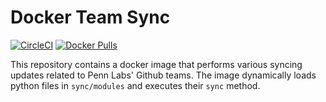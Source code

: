 # Docker Team Sync

[![CircleCI](https://circleci.com/gh/pennlabs/docker-team-sync.svg?style=shield)](https://circleci.com/gh/pennlabs/docker-team-sync)
[![Docker Pulls](https://img.shields.io/docker/pulls/pennlabs/team-sync)](https://hub.docker.com/r/pennlabs/team-sync)

This repository contains a docker image that performs various syncing updates related to Penn Labs' Github teams. The image dynamically loads python files in `sync/modules` and executes their `sync` method.
